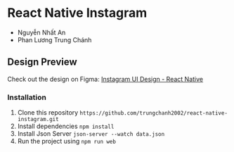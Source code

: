 # React Native Instagram
- Nguyễn Nhất An
- Phan Lương Trung Chánh

## Design Preview
Check out the design on Figma: [Instagram UI Design - React Native](https://www.figma.com/file/nSqiWZO6JXLErtHxkC6bhS/Instagram-UI-Design-React-Native?type=design&node-id=2162-6021&mode=design&t=KSykv6tvFLJdvz7l-0)

### Installation
1. Clone this repository `https://github.com/trungchanh2002/react-native-instagram.git`
2. Install dependencies `npm install`
3. Install Json Server `json-server --watch data.json`
4. Run the project using `npm run web`
